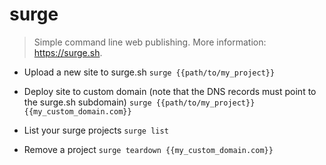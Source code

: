 # surge
> Simple command line web publishing.
> More information: <https://surge.sh>.

- Upload a new site to surge.sh
`surge {{path/to/my_project}}`

- Deploy site to custom domain (note that the DNS records must point to the surge.sh subdomain)
`surge {{path/to/my_project}} {{my_custom_domain.com}}`

- List your surge projects
`surge list`

- Remove a project
`surge teardown {{my_custom_domain.com}}`
